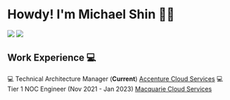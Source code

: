 # Howdy! I'm Michael Shin 👋🏼

<a href="https://www.linkedin.com/in/mshin1303" target="_blank"><img src="https://img.shields.io/badge/-LinkedIn-%230077B5?style=for-the-badge&logo=linkedin&logoColor=white" target="_blank"></a> 
<a href = "mailto:mshin1303@gmail.com"><img src="https://img.shields.io/badge/-Gmail-%23333?style=for-the-badge&logo=gmail&logoColor=white" target="_blank"></a>


## Work Experience 💻
💻 Technical Architecture Manager (**Current**) [Accenture Cloud Services](https://www.accenture.com/au-en/cloud/) 
💻 Tier 1 NOC Engineer (Nov 2021 - Jan 2023) [Macquarie Cloud Services](https://macquariecloudservices.com/)
